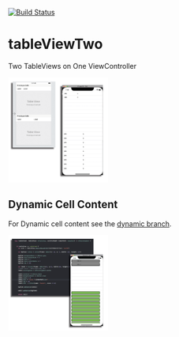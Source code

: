 [![Build Status](https://travis-ci.org/mchirico/tableViewTwo.svg?branch=develop)](https://travis-ci.org/mchirico/tableViewTwo)

# tableViewTwo
Two TableViews on One ViewController

<img src="https://raw.githubusercontent.com/mchirico/mchirico.github.io/master/p/images/TwoTableViews.png" width="40%">

## Dynamic Cell Content
For Dynamic cell content see the [dynamic branch](https://github.com/mchirico/tableViewTwo/tree/dynamic).

<img src="https://raw.githubusercontent.com/mchirico/mchirico.github.io/master/p/images/dynamicTable.png" width="40%">



